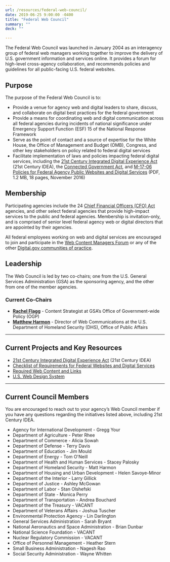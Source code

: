```yaml
---
url: /resources/federal-web-council/
date: 2019-06-25 9:00:00 -0400
title: "Federal Web Council"
summary: ""
deck: ""

---
```


The Federal Web Council was launched in January 2004 as an interagency group of federal web managers working together to improve the delivery of U.S. government information and services online. It provides a forum for high-level cross-agency collaboration, and recommends policies and guidelines for all public-facing U.S. federal websites.

## Purpose

The purpose of the Federal Web Council is to:

-   Provide a venue for agency web and digital leaders to share, discuss, and collaborate on digital best practices for the federal government
-   Provide a means for coordinating web and digital communication across all federal agencies during incidents of national significance under Emergency Support Function (ESF) 15 of the National Response Framework
-   Serve as the point of contact and a source of expertise for the White House, the Office of Management and Budget (OMB), Congress, and other key stakeholders on policy related to federal digital services
-   Facilitate implementation of laws and policies impacting federal digital services, including the [21st Century Integrated Digital Experience Act](https://www.congress.gov/bill/115th-congress/house-bill/5759/text) (21st Century IDEA), the [Connected Government Act](https://www.congress.gov/bill/115th-congress/house-bill/2331), and [M-17-06 Policies for Federal Agency Public Websites and Digital Services](https://www.whitehouse.gov/sites/whitehouse.gov/files/omb/memoranda/2017/m-17-06.pdf) (PDF, 1.2 MB, 18 pages, November 2016)

## Membership

Participating agencies include the 24 [Chief Financial Officers (CFO) Act](https://cfo.gov/about/) agencies, and other select federal agencies that provide high-impact services to the public and federal agencies. Membership is invitation-only, and is comprised of senior level federal agency web or digital directors that are appointed by their agencies.

All federal employees working on web and digital services are encouraged to join and participate in the [Web Content Managers Forum](https://digital.gov/communities/web-content-managers/) or any of the other [Digital.gov communities of practice](https://digital.gov/communities/).

## Leadership

The Web Council is led by two co-chairs; one from the U.S. General Services Administration (GSA) as the sponsoring agency, and the other from one of the member agencies.

### Current Co-Chairs

-   [**Rachel Flagg**](mailto:rachel.flagg@gsa.gov) - Content Strategist at GSA’s Office of Government-wide Policy (OGP)
- [**Matthew Harmon**](mailto:matthew.harmon@hq.dhs.gov) - Director of Web Communications at the U.S. Department of Homeland Security (DHS), Office of Public Affairs

---

## Current Projects and Key Resources

-   [21st Century Integrated Digital Experience Act](https://digital.gov/resources/21st-century-integrated-digital-experience-act/) (21st Century IDEA)
-   [Checklist of Requirements for Federal Websites and Digital Services](https://digital.gov/resources/checklist-of-requirements-for-federal-digital-services/)
-   [Required Web Content and Links](https://digital.gov/resources/required-web-content-and-links/)
-   [U.S. Web Design System](https://designsystem.digital.gov/)

---

## Current Council Members

You are encouraged to reach out to your agency’s Web Council member if you have any questions regarding the initiatives listed above, including 21st Century IDEA.

-   Agency for International Development - Gregg Your
-   Department of Agriculture - Peter Rhee
-   Department of Commerce - Alicia Sowah
-   Department of Defense - Terry Davis
-   Department of Education - Jim Mould
-   Department of Energy - Tom O'Neill
-   Department of Health and Human Services - Stacey Palosky
-   Department of Homeland Security - Matt Harmon
-   Department of Housing and Urban Development - Helen Savoye-Minor
-   Department of the Interior - Larry Gillick
-   Department of Justice - Ashley McGowan
-   Department of Labor - Stan Olshefski
-   Department of State - Monica Perry
-   Department of Transportation - Andrea Bouchard
-   Department of the Treasury - VACANT
-   Department of Veterans Affairs - Joshua Tuscher
-   Environmental Protection Agency - Lin Darlington
-   General Services Administration - Sarah Bryant
-   National Aeronautics and Space Administration - Brian Dunbar
-   National Science Foundation - VACANT
-   Nuclear Regulatory Commission - VACANT
-   Office of Personnel Management - Heather Stern
-   Small Business Administration - Nagesh Rao
-   Social Security Administration - Wayne Whitten
